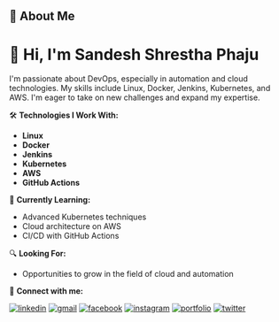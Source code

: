 
## 🚀 About Me

# 👋 Hi, I'm Sandesh Shrestha Phaju

I'm passionate about DevOps, especially in automation and cloud technologies. My skills include Linux, Docker, Jenkins, Kubernetes, and AWS. I'm eager to take on new challenges and expand my expertise.

🛠️ **Technologies I Work With:**
- **Linux**
- **Docker**
- **Jenkins**
- **Kubernetes**
- **AWS**
- **GitHub Actions**

🌱 **Currently Learning:**
- Advanced Kubernetes techniques
- Cloud architecture on AWS
- CI/CD with GitHub Actions

🔍 **Looking For:**
- Opportunities to grow in the field of cloud and automation
  
🔗 **Connect with me:**

[![linkedin](https://img.shields.io/badge/linkedin-0A66C2?style=for-the-badge&logo=linkedin&logoColor=white)](https://www.linkedin.com/in/sandesh-shrestha-683165234/)
[![gmail](https://img.shields.io/badge/gmail-EA4335?style=for-the-badge&logo=gmail&logoColor=white)](https://sandeshshrestha797@gmail.com/)
[![facebook](https://img.shields.io/badge/facebook-1877F2?style=for-the-badge&logo=facebook&logoColor=white)](https://www.facebook.com/profile.php?id=100038276918468&mibextid=ZbWKwL)
[![instagram](https://img.shields.io/badge/instagram-E4405F?style=for-the-badge&logo=instagram&logoColor=white)](https://www.instagram.com/itz_sandes_h?igsh=MXNvbjI3cHE5aXplZg==)
[![portfolio](https://img.shields.io/badge/my_portfolio-000?style=for-the-badge&logo=ko-fi&logoColor=white)](https://www.sandeshsth.com.np/)
[![twitter](https://img.shields.io/badge/twitter-1DA1F2?style=for-the-badge&logo=twitter&logoColor=white)](https://twitter.com/)
